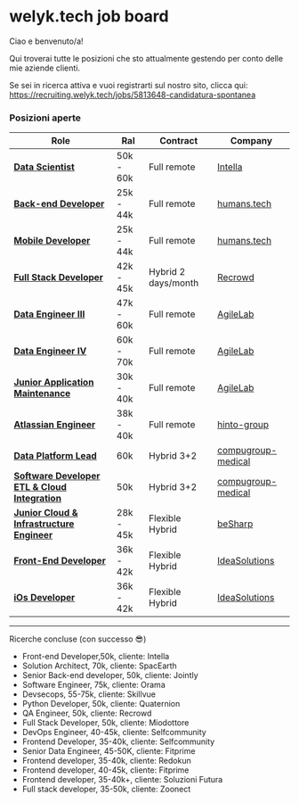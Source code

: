 # welyk.tech job board

Ciao e benvenuto/a!

Qui troverai tutte le posizioni che sto attualmente gestendo per conto delle mie aziende clienti.

Se sei in ricerca attiva e vuoi registrarti sul nostro sito, clicca qui: https://recruiting.welyk.tech/jobs/5813648-candidatura-spontanea


### Posizioni aperte

| Role                                                                          | Ral       | Contract           | Company                                  |                                                           
|-------------------------------------------------------------------------------|-----------|--------------------|------------------------------------------|
| [**Data Scientist**](clients/intella/data_scientist.md)                       | 50k - 60k | Full remote        | [Intella](clients/intella/company.md)    |
| [**Back-end Developer**](clients/humans.tech/backend-developer.md)            | 25k - 44k | Full remote        | [humans.tech](clients/humans.tech/company.md)    |
| [**Mobile Developer**](clients/humans.tech/mobile-developer.md)               | 25k - 44k | Full remote        | [humans.tech](clients/humans.tech/company.md)    |
| [**Full Stack Developer**](clients/recrowd/full_stack_developer.md)           | 42k - 45k | Hybrid 2 days/month| [Recrowd](clients/recrowd/company.md)    |
| [**Data Engineer III**](clients/agilelab/data_engineer_III.md)                | 47k - 60k | Full remote        | [AgileLab](clients/agilelab/company.md)  |
| [**Data Engineer IV**](clients/agilelab/data_engineer_IV.md)                  | 60k - 70k | Full remote        | [AgileLab](clients/agilelab/company.md)  |
| [**Junior Application Maintenance**](clients/agilelab/junior_application_maintenance.md)  | 30k - 40k | Full remote | [AgileLab](clients/agilelab/company.md)  |
| [**Atlassian Engineer**](clients/hinto-group/atlassian-engineer.md)  | 38k - 40k | Full remote | [hinto-group](clients/hinto-group/company.md)  |
| [**Data Platform Lead**](clients/compugroup_medical/data-platform-lead.md)  | 60k | Hybrid 3+2 | [compugroup-medical](clients/compugroup-medical/company.md)  |
| [**Software Developer ETL & Cloud Integration**](clients/compugroup-medical/software-developer-etl-cloud-integration.md)  | 50k | Hybrid 3+2 | [compugroup-medical](clients/compugroup-medical/company.md)  |
| [**Junior Cloud & Infrastructure Engineer**](clients/besharp/junior-cloud-and-infrastructure-engineer.md)           | 28k - 45k | Flexible Hybrid | [beSharp](clients/besharp/company.md)    |
| [**Front-End Developer**](clients/ideasolutions/front-end-developer.md)                | 36k - 42k | Flexible Hybrid        | [IdeaSolutions](clients/ideasolutions/company.md)  |
| [**iOs Developer**](clients/ideasolutions/ios-developer.md)                  | 36k - 42k | Flexible Hybrid        | [IdeaSolutions](clients/ideasolutions/company.md)  |
-----------------------------------------------------------------------------------------------------------------------------------------------------------

Ricerche concluse (con successo 😎)

- Front-end Developer,50k, cliente: Intella
- Solution Architect, 70k, cliente: SpacEarth
- Senior Back-end developer, 50k, cliente: Jointly
- Software Engineer, 75k, cliente: Orama
- Devsecops, 55-75k, cliente: Skillvue
- Python Developer, 50k, cliente: Quaternion
- QA Engineer, 50k, cliente: Recrowd
- Full Stack Developer, 50k, cliente: Miodottore
- DevOps Engineer, 40-45k, cliente: Selfcommunity
- Frontend Developer, 35-40k, cliente: Selfcommunity
- Senior Data Engineer, 45-50K, cliente: Fitprime
- Frontend developer, 35-40k, cliente: Redokun
- Frontend developer, 40-45k, cliente: Fitprime
- Frontend developer, 35-40k+, cliente: Soluzioni Futura
- Full stack developer, 35-50k, cliente: Zoonect
